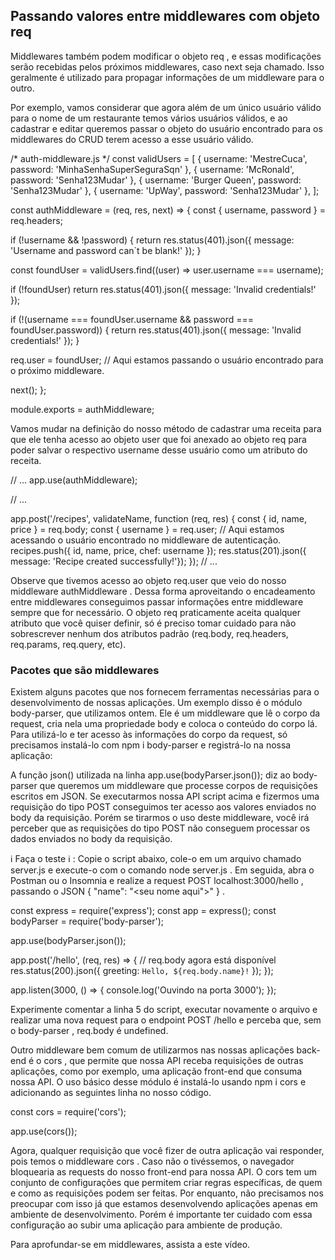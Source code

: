 ## Passando valores entre middlewares com objeto req

Middlewares também podem modificar o objeto req , e essas modificações serão recebidas pelos próximos middlewares, caso next seja chamado. Isso geralmente é utilizado para propagar informações de um middleware para o outro.

Por exemplo, vamos considerar que agora além de um único usuário válido para o nome de um restaurante temos vários usuários válidos, e ao cadastrar e editar queremos passar o objeto do usuário encontrado para os middlewares do CRUD terem acesso a esse usuário válido.

/* auth-middleware.js */
const validUsers = [
  { username: 'MestreCuca', password: 'MinhaSenhaSuperSeguraSqn' },
  { username: 'McRonald', password: 'Senha123Mudar' },
  { username: 'Burger Queen', password: 'Senha123Mudar' },
  { username: 'UpWay', password: 'Senha123Mudar' },
];

const authMiddleware = (req, res, next) => {
  const { username, password } = req.headers;

  if (!username && !password) {
    return res.status(401).json({ message: 'Username and password can`t be blank!' });
  }

  const foundUser = validUsers.find((user) => user.username === username);

  if (!foundUser) return res.status(401).json({ message: 'Invalid credentials!' });

  if (!(username === foundUser.username  && password === foundUser.password)) {
    return res.status(401).json({ message: 'Invalid credentials!' });
  }

  req.user = foundUser; // Aqui estamos passando o usuário encontrado para o próximo middleware.

  next();
};

module.exports = authMiddleware;

Vamos mudar na definição do nosso método de cadastrar uma receita para que ele tenha acesso ao objeto user que foi anexado ao objeto req para poder salvar o respectivo username desse usuário como um atributo do receita.


// ...
app.use(authMiddleware);

// ...

app.post('/recipes', validateName, function (req, res) {
  const { id, name, price } = req.body;
  const { username } = req.user; // Aqui estamos acessando o usuário encontrado no middleware de autenticação.
  recipes.push({ id, name, price, chef: username });
  res.status(201).json({ message: 'Recipe created successfully!'});
});
// ...

Observe que tivemos acesso ao objeto req.user que veio do nosso middleware authMiddleware . Dessa forma aproveitando o encadeamento entre middlewares conseguimos passar informações entre middleware sempre que for necessário. O objeto req praticamente aceita qualquer atributo que você quiser definir, só é preciso tomar cuidado para não sobrescrever nenhum dos atributos padrão (req.body, req.headers, req.params, req.query, etc).


### Pacotes que são middlewares

Existem alguns pacotes que nos fornecem ferramentas necessárias para o desenvolvimento de nossas aplicações. Um exemplo disso é o módulo body-parser, que utilizamos ontem. Ele é um middleware que lê o corpo da request, cria nela uma propriedade body e coloca o conteúdo do corpo lá. Para utilizá-lo e ter acesso às informações do corpo da request, só precisamos instalá-lo com npm i body-parser e registrá-lo na nossa aplicação:

A função json() utilizada na linha app.use(bodyParser.json()); diz ao body-parser que queremos um middleware que processe corpos de requisições escritos em JSON. Se executarmos nossa API script acima e fizermos uma requisição do tipo POST conseguimos ter acesso aos valores enviados no body da requisição. Porém se tirarmos o uso deste middleware, você irá perceber que as requisições do tipo POST não conseguem processar os dados enviados no body da requisição.

ℹ️ Faça o teste ℹ️ : Copie o script abaixo, cole-o em um arquivo chamado server.js e execute-o com o comando node server.js . Em seguida, abra o Postman ou o Insomnia e realize a request POST localhost:3000/hello , passando o JSON { "name": "<seu nome aqui">" } .

const express = require('express');
const app = express();
const bodyParser = require('body-parser');

app.use(bodyParser.json());

app.post('/hello', (req, res) => {
  // req.body agora está disponível
  res.status(200).json({ greeting: `Hello, ${req.body.name}!` });
});

app.listen(3000, () => { console.log('Ouvindo na porta 3000'); });

Experimente comentar a linha 5 do script, executar novamente o arquivo e realizar uma nova request para o endpoint POST /hello e perceba que, sem o body-parser , req.body é undefined.

Outro middleware bem comum de utilizarmos nas nossas aplicações back-end é o cors , que permite que nossa API receba requisições de outras aplicações, como por exemplo, uma aplicação front-end que consuma nossa API. O uso básico desse módulo é instalá-lo usando npm i cors e adicionando as seguintes linha no nosso código.

const cors = require('cors');

app.use(cors());

Agora, qualquer requisição que você fizer de outra aplicação vai responder, pois temos o middleware cors . Caso não o tivéssemos, o navegador bloquearia as requests do nosso front-end para nossa API. O cors tem um conjunto de configurações que permitem criar regras específicas, de quem e como as requisições podem ser feitas. Por enquanto, não precisamos nos preocupar com isso já que estamos desenvolvendo aplicações apenas em ambiente de desenvolvimento. Porém é importante ter cuidado com essa configuração ao subir uma aplicação para ambiente de produção.

Para aprofundar-se em middlewares, assista a este vídeo.